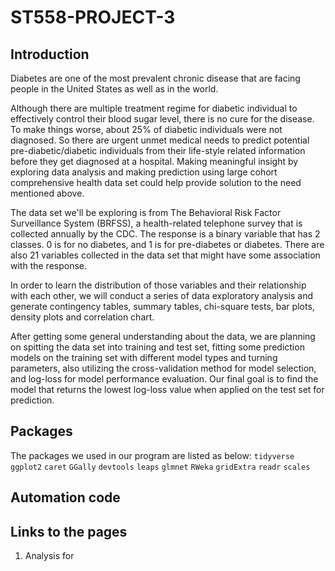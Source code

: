 # ST558-PROJECT-3

## Introduction

Diabetes are one of the most prevalent chronic disease that are facing people in the United States as well as in the world. 

Although there are multiple treatment regime for diabetic individual to effectively control their blood sugar level, there is no cure for the disease. To make things worse, about 25% of diabetic individuals were not diagnosed. So there are urgent unmet medical needs to predict potential pre-diabetic/diabetic individuals from their life-style related information before they get diagnosed at a hospital. Making meaningful insight by exploring data analysis and making prediction using large cohort comprehensive health data set could help provide solution to the need mentioned above.

The data set we'll be exploring is from The Behavioral Risk Factor Surveillance System (BRFSS), a health-related telephone survey that is collected annually by the CDC. The response is a binary variable that has 2 classes. 0 is for no diabetes, and 1 is for pre-diabetes or
diabetes. There are also 21 variables collected in the data set that might have some association with the response.

In order to learn the distribution of those variables and their relationship with each other, we will conduct a series of data exploratory analysis and generate contingency tables, summary tables, chi-square tests, bar plots, density plots and correlation chart.

After getting some general understanding about the data, we are planning on spitting the data set into training and test set, fitting some prediction models on the training set with different model types and turning parameters, also utilizing the cross-validation method for model selection, and log-loss for model performance evaluation. Our final goal is to find the model that returns the lowest log-loss value when applied on the test set for prediction.

## Packages
The packages we used in our program are listed as below:
`tidyverse`
`ggplot2`
`caret`
`GGally`
`devtools`
`leaps`
`glmnet`
`RWeka`
`gridExtra`
`readr`
`scales`

## Automation code

## Links to the pages

1. Analysis for 


